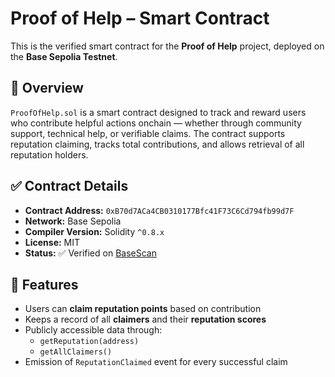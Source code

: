 # Proof of Help – Smart Contract

This is the verified smart contract for the **Proof of Help** project, deployed on the **Base Sepolia Testnet**.

## 📜 Overview

`ProofOfHelp.sol` is a smart contract designed to track and reward users who contribute helpful actions onchain — whether through community support, technical help, or verifiable claims. The contract supports reputation claiming, tracks total contributions, and allows retrieval of all reputation holders.

## ✅ Contract Details

- **Contract Address:** `0xB70d7ACa4CB0310177Bfc41F73C6Cd794fb99d7F`
- **Network:** Base Sepolia
- **Compiler Version:** Solidity `^0.8.x`
- **License:** MIT
- **Status:** ✅ Verified on [BaseScan](https://sepolia.basescan.org/address/0xB70d7ACa4CB0310177Bfc41F73C6Cd794fb99d7F)

## 🧠 Features

- Users can **claim reputation points** based on contribution
- Keeps a record of all **claimers** and their **reputation scores**
- Publicly accessible data through:
  - `getReputation(address)`
  - `getAllClaimers()`
- Emission of `ReputationClaimed` event for every successful claim


